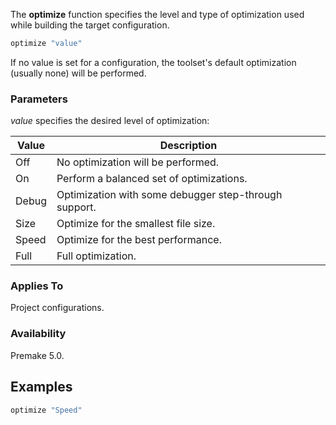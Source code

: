 The **optimize** function specifies the level and type of optimization used while building the target configuration.

```lua
optimize "value"
```

If no value is set for a configuration, the toolset's default optimization (usually none) will be performed.

### Parameters ###

*value* specifies the desired level of optimization:

| Value       | Description                                            |
|-------------|--------------------------------------------------------|
| Off         | No optimization will be performed.                     |
| On          | Perform a balanced set of optimizations.               |
| Debug       | Optimization with some debugger step-through support.  |
| Size        | Optimize for the smallest file size.                   |
| Speed       | Optimize for the best performance.                     |
| Full        | Full optimization.                                     |

### Applies To ###

Project configurations.

### Availability ###

Premake 5.0.

## Examples ##

```lua
optimize "Speed"
```